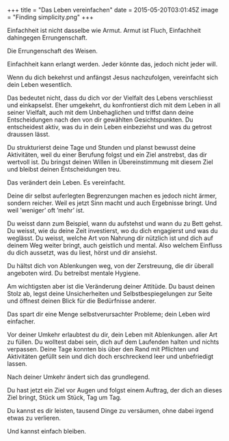 +++
title = "Das Leben vereinfachen"
date = 2015-05-20T03:01:45Z
image = "Finding simplicity.png"
+++

Einfachheit ist nicht dasselbe wie Armut. Armut ist Fluch, Einfachheit dahingegen Errungenschaft.

Die Errungenschaft des Weisen.

Einfachheit kann erlangt werden. Jeder könnte das, jedoch nicht jeder will.

Wenn du dich bekehrst und anfängst Jesus nachzufolgen, vereinfacht sich dein Leben wesentlich.

Das bedeutet nicht, dass du dich vor der Vielfalt des Lebens verschliesst und einkapselst. Eher umgekehrt, du konfrontierst dich mit dem Leben in all seiner Vielfalt, auch mit dem Unbehaglichen und triffst dann deine Entscheidungen nach den von dir gewählten Gesichtspunkten. Du entscheidest aktiv, was du in dein Leben einbeziehst und was du getrost draussen lässt.

Du strukturierst deine Tage und Stunden und planst bewusst deine Aktivitäten, weil du einer Berufung folgst und ein Ziel anstrebst, das dir wertvoll ist. Du bringst deinen Willen in Übereinstimmung mit diesem Ziel und bleibst deinen Entscheidungen treu.

Das verändert dein Leben. Es vereinfacht.

Deine dir selbst auferlegten Begrenzungen machen es jedoch nicht ärmer, sondern reicher. Weil es jetzt Sinn macht und auch Ergebnisse bringt. Und weil ’weniger’ oft ’mehr’ ist.

Du weisst dann zum Beispiel, wann du aufstehst und wann du zu Bett gehst. Du weisst, wie du deine Zeit investierst, wo du dich engagierst und was du weglässt. Du weisst, welche Art von Nahrung dir nützlich ist und dich auf deinem Weg weiter bringt, auch geistlich und mental. Also welchem Einfluss du dich aussetzt, was du liest, hörst und dir ansiehst.

Du hältst dich von Ablenkungen weg, von der Zerstreuung, die dir überall angeboten wird. Du betreibst mentale Hygiene.

Am wichtigsten aber ist die Veränderung deiner Attitüde. Du baust deinen Stolz ab, legst deine Unsicherheiten und Selbstbespiegelungen zur Seite und öffnest deinen Blick für die Bedürfnisse anderer.

Das spart dir eine Menge selbstverursachter Probleme; dein Leben wird einfacher.

Vor deiner Umkehr erlaubtest du dir, dein Leben mit Ablenkungen. aller Art zu füllen. Du wolltest dabei sein, dich auf dem Laufenden halten und nichts verpassen. Deine Tage konnten bis über den Rand mit Pflichten und Aktivitäten gefüllt sein und dich doch erschreckend leer und unbefriedigt lassen.

Nach deiner Umkehr ändert sich das grundlegend.

Du hast jetzt ein Ziel vor Augen und folgst einem Auftrag, der dich an dieses Ziel bringt, Stück um Stück, Tag um Tag.

Du kannst es dir leisten, tausend Dinge zu versäumen, ohne dabei irgend etwas zu verlieren.

Und kannst einfach bleiben.
